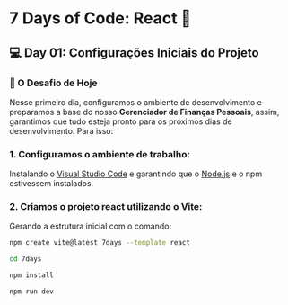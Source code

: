 # 7 Days of Code: React 🚀

## 💻 Day 01: Configurações Iniciais do Projeto

### 🚀 O Desafio de Hoje

Nesse primeiro dia, configuramos o ambiente de desenvolvimento e preparamos a base do nosso **Gerenciador de Finanças Pessoais**, assim, garantimos que tudo esteja pronto para os próximos dias de desenvolvimento. Para isso:

### 1. Configuramos o ambiente de trabalho:
Instalando o [Visual Studio Code](https://code.visualstudio.com/) e garantindo que o [Node.js](https://nodejs.org/) e o npm estivessem instalados.
### 2. Criamos o projeto react utilizando o Vite:
Gerando a estrutura inicial com o comando:
   ```bash
   npm create vite@latest 7days --template react
   ```
   ```bash
   cd 7days
   ```
   ```bash
   npm install
   ```
   ```bash
   npm run dev
   ```
